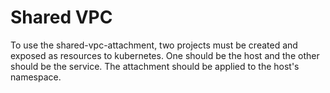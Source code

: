 # Shared VPC

To use the shared-vpc-attachment, two projects must be created and exposed as
resources to kubernetes. One should be the host and the other should be the
service. The attachment should be applied to the host's namespace.
